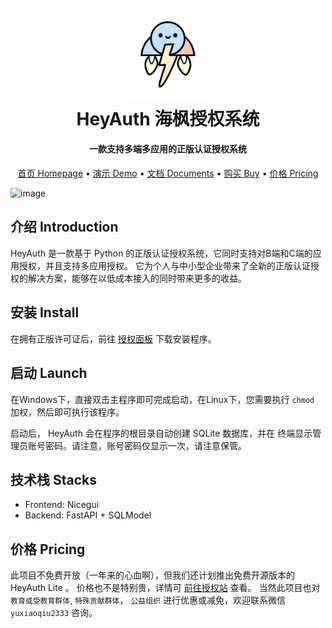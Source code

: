 <!--
 * @Author: 于小丘 海枫
 * @Date: 2024-11-29 20:06:02
 * @LastEditors: Yuerchu admin@yuxiaoqiu.cn
 * @LastEditTime: 2024-11-29 20:28:54
 * @FilePath: /Findreve/README.md
 * @Description: Findreve
 * 
 * Copyright (c) 2018-2024 by 于小丘Yuerchu, All Rights Reserved. 
-->

<h1 align="center">
  <br>
  <a href="https://find.yxqi.cn" alt="logo" ><img src="./HeyAuth.png" width="150"/></a>
  <br>
  HeyAuth 海枫授权系统
  <br>
</h1>
<h4 align="center">一款支持多端多应用的正版认证授权系统</h4>
<p align="center">
  <a href="https://www.yxqi.cn">首页 Homepage</a> •
  <a href="https://auth.yxqi.cn">演示 Demo</a> •
  <a href="https://heyauth.yxqi.cn">文档 Documents</a> •
  <a href="https://auth.yxqi.cn/product/1">购买 Buy</a> •
  <a href="价格 Pricing">价格 Pricing</a>
</p>

![image](https://github.com/user-attachments/assets/5886c6d6-4905-41cd-814e-01fbcd30da74)


## 介绍 Introduction
HeyAuth 是一款基于 Python 的正版认证授权系统，它同时支持对B端和C端的应用授权，并且支持多应用授权。
它为个人与中小型企业带来了全新的正版认证授权的解决方案，能够在以低成本接入的同时带来更多的收益。

## 安装 Install
在拥有正版许可证后，前往 [授权面板](https://auth.yxqi.cn/dash/blicense) 下载安装程序。

## 启动 Launch
在Windows下，直接双击主程序即可完成启动，在Linux下，您需要执行 `chmod` 加权，然后即可执行该程序。

启动后， HeyAuth 会在程序的根目录自动创建 SQLite 数据库，并在
终端显示管理员账号密码。请注意，账号密码仅显示一次，请注意保管。

## 技术栈 Stacks
- Frontend: Nicegui
- Backend: FastAPI + SQLModel

## 价格 Pricing
此项目不免费开放（一年来的心血啊），但我们还计划推出免费开源版本的 HeyAuth Lite 。
价格也不是特别贵，详情可 [前往授权站](https://auth.yxqi.cn/product/1) 查看。
当然此项目也对 `教育或受教育群体`, `特殊贡献群体`， `公益组织` 进行优惠或减免，欢迎联系微信 `yuxiaoqiu2333` 咨询。
